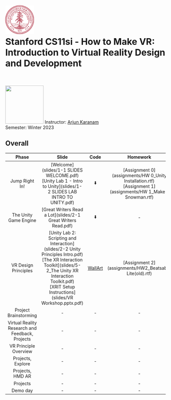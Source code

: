 <h1><img src="assets/stanford.svg" width="90" height="90" /> <br/> Stanford CS11si - How to Make VR: Introduction to Virtual Reality Design and Development</h1>
<br />
<br />
<img src="assets/akaranam.webp" width="120" height="120" />
<span>Instructor: <a href="https://profiles.stanford.edu/arjun-karanam">Arjun Karanam</a></span>
<br />
<span>Semester: Winter 2023</span>

## Overall
| Phase |                                                                                                            Slide                                                                                                             |          Code           |                                                    Homework                                                     |
|:-----:|:----------------------------------------------------------------------------------------------------------------------------------------------------------------------------------------------------------------------------:|:-----------------------:|:---------------------------------------------------------------------------------------------------------------:|
|   Jump Right In!   |                                                    [Welcome](slides/1-1 SLIDES WELCOME.pdf)<br/>[Unity Lab 1 - Intro to Unity](slides/1-2 SLIDES LAB INTRO TO UNITY.pdf)                                                     |           ⬇️            | [Assignment 0](assignments/HW 0_Unity Installation.rtf)<br/>[Assignment 1](assignments/HW 1_Make a Snowman.rtf) |
|   The Unity Game Engine   |                                                                                [Great Writers Read a Lot](slides/2-1 Great Writers Read.pdf)                                                                                 |           ⬇️            |                                                        -                                                        |
|   VR Design Principles   | [Unity Lab 2: Scripting and Interaction](slides/2-2 Unity Principles Intro.pdf)<br/>[The XR Interaction Toolkit](slides/5-2_The Unity XR Interaction Toolkit.pdf)<br/>[XRIT Setup Instructions](slides/VR Workshop.pptx.pdf) | [WallArt](code/WallArt) |                             [Assignment 2](assignments/HW2_Beatsaber Lite(old).rtf)                             |
|   Project Brainstorming   |                                                                                                              -                                                                                                               |            -            |                                                        -                                                        |
|   Virtual Reality Research and Feedback, Projects   |                                                                                                              -                                                                                                               |            -            |                                                        -                                                        |
|   VR Principle Overview   |                                                                                                              -                                                                                                               |            -            |                                                        -                                                        |
|   Projects, Explore   |                                                                                                              -                                                                                                               |            -            |                                                        -                                                        |
|   Projects, HMD AR   |                                                                                                              -                                                                                                               |            -            |                                                        -                                                        |
|   Projects   |                                                                                                              -                                                                                                               |            -            |                                                        -                                                        |
|   Demo day   |                                                                                                              -                                                                                                               |            -            |                                                        -                                                        |

